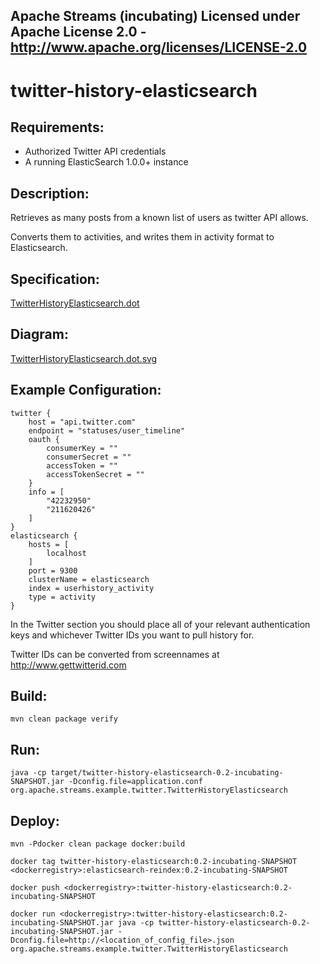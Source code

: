 Apache Streams (incubating)
Licensed under Apache License 2.0 - http://www.apache.org/licenses/LICENSE-2.0
--------------------------------------------------------------------------------

twitter-history-elasticsearch
==============================

Requirements:
-------------
 - Authorized Twitter API credentials
 - A running ElasticSearch 1.0.0+ instance

Description:
------------
Retrieves as many posts from a known list of users as twitter API allows.

Converts them to activities, and writes them in activity format to Elasticsearch.

Specification:
-----------------

[TwitterHistoryElasticsearch.dot](src/main/resources/TwitterHistoryElasticsearch.dot "TwitterHistoryElasticsearch.dot" )

Diagram:
-----------------

<a href="TwitterHistoryElasticsearch.dot.svg" target="_self">TwitterHistoryElasticsearch.dot.svg</a>

Example Configuration:
----------------------

    twitter {
        host = "api.twitter.com"
        endpoint = "statuses/user_timeline"
        oauth {
            consumerKey = ""
            consumerSecret = ""
            accessToken = ""
            accessTokenSecret = ""
        }
        info = [
            "42232950"
            "211620426"
        ]
    }
    elasticsearch {
        hosts = [
            localhost
        ]
        port = 9300
        clusterName = elasticsearch
        index = userhistory_activity
        type = activity
    }

In the Twitter section you should place all of your relevant authentication keys and whichever Twitter IDs you want to pull history for.

Twitter IDs can be converted from screennames at http://www.gettwitterid.com

Build:
---------

`mvn clean package verify`

Run:
--------

    java -cp target/twitter-history-elasticsearch-0.2-incubating-SNAPSHOT.jar -Dconfig.file=application.conf org.apache.streams.example.twitter.TwitterHistoryElasticsearch

Deploy:
--------
`mvn -Pdocker clean package docker:build`

`docker tag twitter-history-elasticsearch:0.2-incubating-SNAPSHOT <dockerregistry>:elasticsearch-reindex:0.2-incubating-SNAPSHOT`

`docker push <dockerregistry>:twitter-history-elasticsearch:0.2-incubating-SNAPSHOT`

`docker run <dockerregistry>:twitter-history-elasticsearch:0.2-incubating-SNAPSHOT.jar java -cp twitter-history-elasticsearch-0.2-incubating-SNAPSHOT.jar -Dconfig.file=http://<location_of_config_file>.json org.apache.streams.example.twitter.TwitterHistoryElasticsearch`
